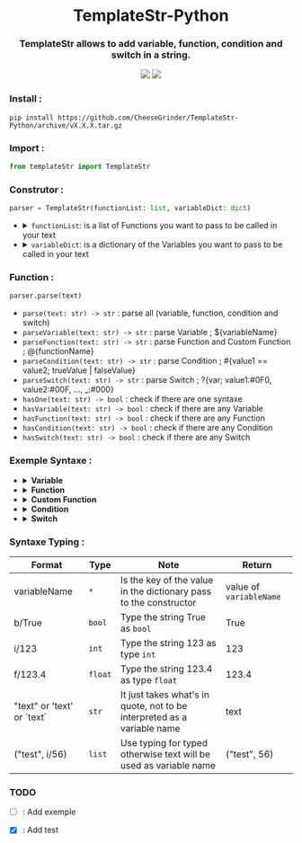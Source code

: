 <div align="center">
    <h1>TemplateStr-Python</h1>
    <h3>TemplateStr allows to add variable, function, condition and switch in a string.</h3>
    <img src="https://img.shields.io/badge/Python-v3.7%5E-green?style=flat-square&logo=python&logoColor=ffd13e&color=3470a2"/>
    <a href="https://github.com/CheeseGrinder/TemplateStr-Python/actions/workflows/python-app.yml">
        <img src="https://img.shields.io/github/actions/workflow/status/CheeseGrinder/TemplateStr-Python/python_test.yml?label=Test&style=flat-square"/>
    </a>
</div>

### Install :

```
pip install https://github.com/CheeseGrinder/TemplateStr-Python/archive/vX.X.X.tar.gz
```

### Import :

```python
from templateStr import TemplateStr
```

### Construtor :

```python
parser = TemplateStr(functionList: list, variableDict: dict)
```

<ul>
<li>
<details>
<summary><code>functionList</code>: is a list of Functions you want to pass to be called in your text</summary><br>

```python
funcs: list = [meCustomFunc, otherCustomFunc]
```

</details>
</li>
<li>
<details>
<summary><code>variableDict</code>: is a dictionary of the Variables you want to pass to be called in your text</summary><br>

```python
varDict: dict = {
    "Build": "Succes",
    "var": "int",
    "str": "Jame",
    "int": 32,
    "float": 4.2,
    "bool": True,
    "lower": "azerty",
    "upper": "AZERTY",
    "swap": "AzErTy",
    "list": ["test", 42],
    "Dict": {"value": "Dict in Dict"},
    "MasterDict": {"SecondDict": {"value": "Dict in Dict in Dict"}},
}
```

</details>
</li>
</ul>

### Function :

```python
parser.parse(text)
```

- `parse(text: str) -> str` : parse all (variable, function, condition and switch)
- `parseVariable(text: str) -> str` : parse Variable ; ${variableName}
- `parseFunction(text: str) -> str` : parse Function and Custom Function ; @{functionName}
- `parseCondition(text: str) -> str` : parse Condition ; #{value1 == value2; trueValue | falseValue}
- `parseSwitch(text: str) -> str` : parse Switch ; ?{var; value1:#0F0, value2:#00F, ..., _:#000}
- `hasOne(text: str) -> bool` : check if there are one syntaxe
- `hasVariable(text: str) -> bool` : check if there are any Variable
- `hasFunction(text: str) -> bool` : check if there are any Function
- `hasCondition(text: str) -> bool` : check if there are any Condition
- `hasSwitch(text: str) -> bool` : check if there are any Switch

### Exemple Syntaxe :

<ul>
<li>
<details>
<summary><strong>Variable</strong></summary>
</br>

The syntax of the Variables is like if :
- `${variable}`
- `${Map.value}`
- `${MasterMap.SecondMap.value. ...}`
- `${list[0]}`

if the value does not exist then `None` is return

<!-- V Be careful, it's not a "go" code, it's just to have some colour in the rendering -->
```go
name = "Jame"

"name is ${name}" => parse => "name is Jame"
```

</details>
</li>
<li>
<details>
<summary><strong>Function</strong></summary>
</br>

The syntax of the Function is like if : `@{function; parameter}` or `@{function}`

internal function list :

- `@{uppercase; variableName}`
- `@{uppercaseFirst; variableName}`
- `@{lowercase; variableName}`
- `@{swapcase; variableName}`
- `@{time}`
- `@{date}`
- `@{dateTime}`

<!-- V Be careful, it's not a "go" code, it's just to have some colour in the rendering -->
```go
name = "jame"

"name is @{uppercase; name}" => parse => "name is JAME"
```

</details>
</li>

<li>
<details>
<summary><strong>Custom Function</strong></summary>
</br>

The syntax of the Custom Function is like if : `@{customFunction; param1 param2 ...}` or `@{customFunction}`

`Syntaxe Typing` can be used at the parameter level of custom functions

For developers :
- Parameters to be passed in a `list/vec/array`
- The custom function must necessarily return a `str/string`

</details>
</li>

<li>
<details>
<summary><strong>Condition</strong></summary>
</br>

The syntax of the Condition is like if :
- `#{value1 == value2; trueValue | falseValue}`

comparator:
- `==`
- `!=`
- `<=` *
- `<` *
- `>=` *
- `>` *

<details>
<summary>* for this comparator the type <code>string</code> and <code>bool</code> are modified :</summary>

- `string` it's the number of characters that is compared ('text' = 4)
- `bool` it's the value in int that is compared (True = 1)

</details></br>

`value1` is compared with `value2`

`Syntaxe Typing` can be used at `value1` and `value2` level

<!-- V Be careful, it's not a "go" code, it's just to have some colour in the rendering -->
```go
name = "Jame"

"Jame is equal to James ? #{name == 'James'; Yes | No}" => parse => "Jame is equal to James ? No"
```

</details>
</li>

<li>
<details>
<summary><strong>Switch</strong></summary>
</br>

The syntax of the Switch is like if : 
- `?{variableName; value1::#0F0, value2::#00F, ..., _::#000}`
- `?{type/variableName; value1::#0F0, value2::#00F, ..., _::#000}`

The value of `variableName` is compared with all the `values*`,
if a `values*` is equal to the value of `variableName` then the value after the ":" will be returned

you can specify the type of `variableName`, but don't use `Syntaxe Typing`.
If the type is specified then all `values*` will be typed with the same type.

syntaxe for specify type `variableName` :
- `str`
- `int`
- `float`

<!-- V Be careful, it's not a "go" code, it's just to have some colour in the rendering -->
```go
name = "Jame"
yearsOld = 36

"how old is Jame ? ?{name; Jame::42 years old, William::36 years old, _::I don't know}" => parse => "how old is Jame ? 42 years old"
"who at 36 years old ? ?{int/yearsOld; 42::Jame !, 36::William !, _::I don't know}" => parse => "who at 42 years old ? William !"
```

</details>
</li>
</ul>

### Syntaxe Typing :

| Format                       | Type    | Note                                                                    | Return                 |
|------------------------------|---------|-------------------------------------------------------------------------|------------------------|
| variableName                 | `*`     | Is the key of the value in the dictionary pass to the constructor       | value of `variableName`|
| b/True                       | `bool`  | Type the string True as `bool`                                          | True                   |
| i/123                        | `int`   | Type the string 123 as type `int`                                       | 123                    |
| f/123.4                      | `float` | Type the string 123.4 as type `float`                                   | 123.4                  |
| "text" or 'text' or \`text\` | `str`   | It just takes what's in quote, not to be interpreted as a variable name | text                   |
| ("test", i/56)               | `list`  | Use typing for typed otherwise text will be used as variable name       | ("test", 56)           |

### TODO

- [ ] : Add exemple
- [x] : Add test

 
